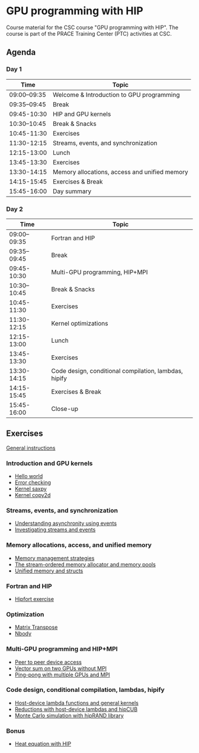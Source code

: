 # GPU programming with HIP

Course material for the CSC course "GPU programming with HIP". The course is
part of the PRACE Training Center (PTC) activities at CSC.

## Agenda

### Day 1

| Time | Topic |
| ---- | ----- |
| 09:00–09:35 | Welcome & Introduction to GPU programming |
| 09:35–09:45 | Break |
| 09:45-10:30 | HIP and GPU kernels |
| 10:30–10:45 | Break & Snacks |
| 10:45-11:30 | Exercises |
| 11:30-12:15 | Streams, events, and synchronization |
| 12:15-13:00 | Lunch |
| 13:45-13:30 | Exercises |
| 13:30-14:15 | Memory allocations, access and unified memory  |
| 14:15-15:45 | Exercises & Break |
| 15:45-16:00 | Day summary |


### Day 2

| Time | Topic |
| ---- | ----- |
| 09:00–09:35 | Fortran and HIP |
| 09:35–09:45 | Break |
| 09:45-10:30 | Multi-GPU programming, HIP+MPI |
| 10:30–10:45 | Break & Snacks |
| 10:45-11:30 | Exercises |
| 11:30-12:15 | Kernel optimizations |
| 12:15-13:00 | Lunch |
| 13:45-13:30 | Exercises |
| 13:30-14:15 | Code design, conditional compilation, lambdas, hipify  |
| 14:15-15:45 | Exercises & Break |
| 15:45-16:00 | Close-up | 

## Exercises

[General instructions](exercise-instructions.md)

### Introduction and GPU kernels

- [Hello world](kernels/01-hello-world)
- [Error checking](kernels/02-error-checking)
- [Kernel saxpy](kernels/03-kernel-saxpy)
- [Kernel copy2d](kernels/04-kernel-copy2d)

### Streams, events, and synchronization

- [Understanding asynchronity using events](streams/01-event-record)
- [Investigating streams and events](streams/02-concurrency)

### Memory allocations, access, and unified memory

- [Memory management strategies](memory/01-prefetch)
- [The stream-ordered memory allocator and memory pools](memory/02-mempools)
- [Unified memory and structs](memory/03-struct)

### Fortran and HIP

- [Hipfort exercise](hipfort)

### Optimization

- [Matrix Transpose](optimization/01-matrix_transpose)
- [Nbody](optimization/02-nbody)

### Multi-GPU programming and HIP+MPI

- [Peer to peer device access](multi-gpu/01-p2pcopy)
- [Vector sum on two GPUs without MPI](multi-gpu/02-vector-sum)
- [Ping-pong with multiple GPUs and MPI](multi-gpu/03-mpi)

### Code design, conditional compilation, lambdas, hipify

- [Host-device lambda functions and general kernels](lambdas/01-lambda)
- [Reductions with host-device lambdas and hipCUB](lambdas/02-reduction)
- [Monte Carlo simulation with hipRAND library](lambdas/03-hipify)

### Bonus
- [Heat equation with HIP](bonus/heat-equation)
